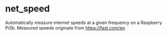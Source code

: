 # net_speed
Automatically measure internet speeds at a given frequency on a Raspberry Pi3b. Measured speeds originate from https://fast.com/en
